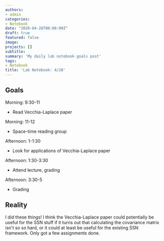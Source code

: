 ```yaml
---
authors:
- admin
categories:
- Notebook
date: "2020-04-28T00:00:00Z"
draft: true
featured: false
image:
projects: []
subtitle: 
summary: 'My daily lab notebook goals post'
tags:
- Notebook
title: 'Lab Notebook: 4/28'
---
```


## Goals ##
Morning: 9:30-11
-  Read Vecchia-Laplace paper

Morning: 11-12
- Space-time reading group

Afternoon: 1-1:30
- Look for applications of Vecchia-Laplace paper

Afternoon: 1:30-3:30
- Attend lecture, grading

Afternoon: 3:30-5
- Grading

## Reality ##
I did these things! I think the Vecchia-Laplace paper could potentially be useful for the SSN stuff if it turns out that calculating the covariance matrix isn't so so hard, or it could at least be useful for the existing SSN framework. Only got a few assignments done. 